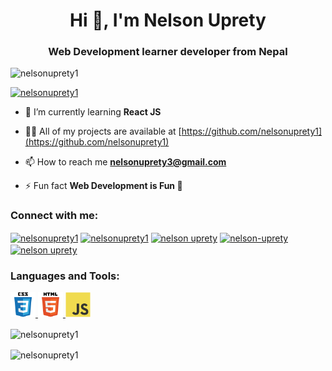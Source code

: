 <h1 align="center">Hi 👋, I'm Nelson Uprety</h1>
<h3 align="center">Web Development learner developer from Nepal</h3>

<p align="left"> <img src="https://komarev.com/ghpvc/?username=nelsonuprety1&label=Profile%20views&color=0e75b6&style=flat" alt="nelsonuprety1" /> </p>

<p align="left"> <a href="https://github.com/ryo-ma/github-profile-trophy"><img src="https://github-profile-trophy.vercel.app/?username=nelsonuprety1" alt="nelsonuprety1" /></a> </p>

- 🌱 I’m currently learning **React JS**

- 👨‍💻 All of my projects are available at [https://github.com/nelsonuprety1](https://github.com/nelsonuprety1)

- 📫 How to reach me **nelsonuprety3@gmail.com**

- ⚡ Fun fact **Web Development is Fun 🚀**

<h3 align="left">Connect with me:</h3>
<p align="left">
<a href="https://codepen.io/nelsonuprety1" target="blank"><img align="center" src="https://raw.githubusercontent.com/rahuldkjain/github-profile-readme-generator/neutral-icons/src/images/icons/Social/codepen.svg" alt="nelsonuprety1" height="30" width="40" /></a>
<a href="https://dev.to/nelsonuprety1" target="blank"><img align="center" src="https://cdn.jsdelivr.net/npm/simple-icons@3.0.1/icons/dev-dot-to.svg" alt="nelsonuprety1" height="30" width="40" /></a>
<a href="https://linkedin.com/in/nelson uprety" target="blank"><img align="center" src="https://raw.githubusercontent.com/rahuldkjain/github-profile-readme-generator/neutral-icons/src/images/icons/Social/linked-in-alt.svg" alt="nelson uprety" height="30" width="40" /></a>
<a href="https://stackoverflow.com/users/nelson-uprety" target="blank"><img align="center" src="https://raw.githubusercontent.com/rahuldkjain/github-profile-readme-generator/neutral-icons/src/images/icons/Social/stack-overflow.svg" alt="nelson-uprety" height="30" width="40" /></a>
<a href="https://fb.com/nelson uprety" target="blank"><img align="center" src="https://raw.githubusercontent.com/rahuldkjain/github-profile-readme-generator/neutral-icons/src/images/icons/Social/facebook.svg" alt="nelson uprety" height="30" width="40" /></a>
</p>

<h3 align="left">Languages and Tools:</h3>
<p align="left"> <a href="https://www.w3schools.com/css/" target="_blank"> <img src="https://raw.githubusercontent.com/devicons/devicon/master/icons/css3/css3-original-wordmark.svg" alt="css3" width="40" height="40"/> </a> <a href="https://www.w3.org/html/" target="_blank"> <img src="https://raw.githubusercontent.com/devicons/devicon/master/icons/html5/html5-original-wordmark.svg" alt="html5" width="40" height="40"/> </a> <a href="https://developer.mozilla.org/en-US/docs/Web/JavaScript" target="_blank"> <img src="https://raw.githubusercontent.com/devicons/devicon/master/icons/javascript/javascript-original.svg" alt="javascript" width="40" height="40"/> </a> </p>

<p><img align="center" src="https://github-readme-stats.vercel.app/api/top-langs?username=nelsonuprety1&show_icons=true&locale=en&layout=compact" alt="nelsonuprety1" /></p>

<p><img align="center" src="https://github-readme-streak-stats.herokuapp.com/?user=nelsonuprety1&" alt="nelsonuprety1" /></p>
